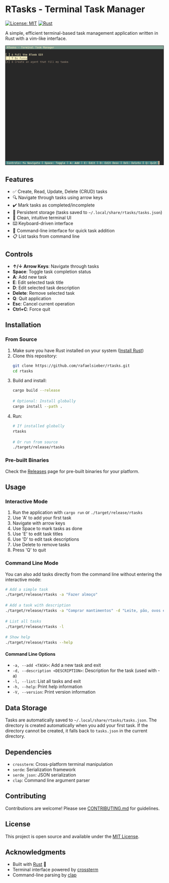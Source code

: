 # RTasks - Terminal Task Manager

[![License: MIT](https://img.shields.io/badge/License-MIT-yellow.svg)](https://opensource.org/licenses/MIT)
[![Rust](https://img.shields.io/badge/rust-stable-brightgreen.svg)](https://www.rust-lang.org/)

A simple, efficient terminal-based task management application written in Rust with a vim-like interface.

![RTasks Demo](img/screenshot.jpg)

## Features

- ✅ Create, Read, Update, Delete (CRUD) tasks
- 🔍 Navigate through tasks using arrow keys
- ✔️ Mark tasks as completed/incomplete
- 💾 Persistent storage (tasks saved to `~/.local/share/rtasks/tasks.json`)
- 🎨 Clean, intuitive terminal UI
- ⌨️ Keyboard-driven interface
- 🚀 Command-line interface for quick task addition
- 📋 List tasks from command line

## Controls

- **↑/↓ Arrow Keys**: Navigate through tasks
- **Space**: Toggle task completion status
- **A**: Add new task
- **E**: Edit selected task title
- **D**: Edit selected task description
- **Delete**: Remove selected task
- **Q**: Quit application
- **Esc**: Cancel current operation
- **Ctrl+C**: Force quit

## Installation

### From Source

1. Make sure you have Rust installed on your system ([Install Rust](https://rustup.rs/))
2. Clone this repository:
   ```bash
   git clone https://github.com/rafaelsieber/rtasks.git
   cd rtasks
   ```
3. Build and install:
   ```bash
   cargo build --release
   
   # Optional: Install globally
   cargo install --path .
   ```
4. Run:
   ```bash
   # If installed globally
   rtasks
   
   # Or run from source
   ./target/release/rtasks
   ```

### Pre-built Binaries

Check the [Releases](https://github.com/rafaelsieber/rtasks/releases) page for pre-built binaries for your platform.

## Usage

### Interactive Mode
1. Run the application with `cargo run` or `./target/release/rtasks`
2. Use 'A' to add your first task
3. Navigate with arrow keys
4. Use Space to mark tasks as done
5. Use 'E' to edit task titles
6. Use 'D' to edit task descriptions
7. Use Delete to remove tasks
8. Press 'Q' to quit

### Command Line Mode
You can also add tasks directly from the command line without entering the interactive mode:

```bash
# Add a simple task
./target/release/rtasks -a "Fazer almoço"

# Add a task with description
./target/release/rtasks -a "Comprar mantimentos" -d "Leite, pão, ovos e frutas"

# List all tasks
./target/release/rtasks -l

# Show help
./target/release/rtasks --help
```

#### Command Line Options

- `-a, --add <TASK>`: Add a new task and exit
- `-d, --description <DESCRIPTION>`: Description for the task (used with -a)
- `-l, --list`: List all tasks and exit
- `-h, --help`: Print help information
- `-V, --version`: Print version information

## Data Storage

Tasks are automatically saved to `~/.local/share/rtasks/tasks.json`. The directory is created automatically when you add your first task. If the directory cannot be created, it falls back to `tasks.json` in the current directory.

## Dependencies

- `crossterm`: Cross-platform terminal manipulation
- `serde`: Serialization framework
- `serde_json`: JSON serialization
- `clap`: Command line argument parser

## Contributing

Contributions are welcome! Please see [CONTRIBUTING.md](CONTRIBUTING.md) for guidelines.

## License

This project is open source and available under the [MIT License](LICENSE).

## Acknowledgments

- Built with [Rust](https://www.rust-lang.org/) 🦀
- Terminal interface powered by [crossterm](https://github.com/crossterm-rs/crossterm)
- Command-line parsing by [clap](https://github.com/clap-rs/clap)

